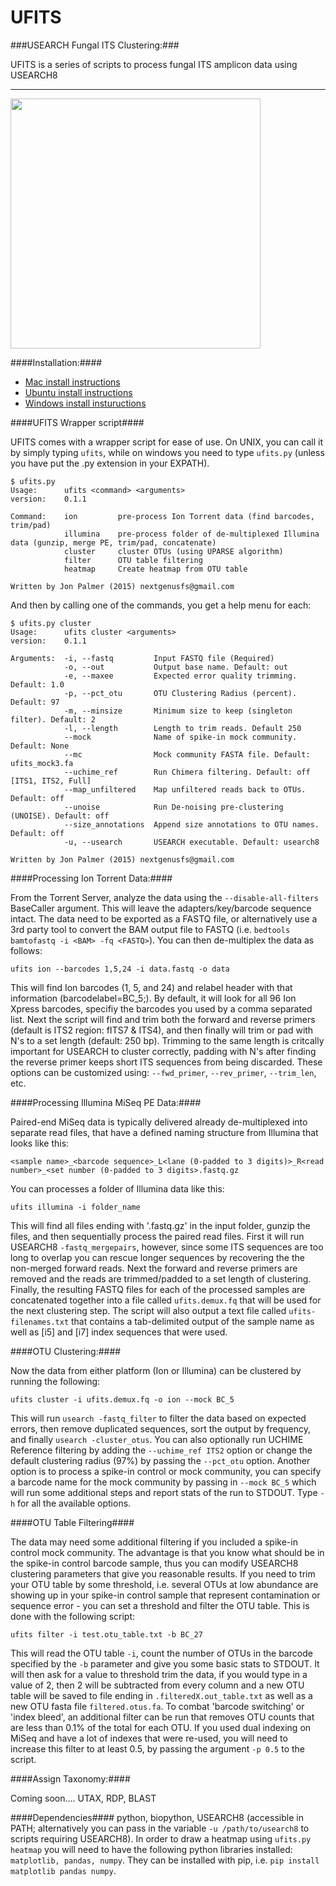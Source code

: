 # UFITS
###USEARCH Fungal ITS Clustering:###

UFITS is a series of scripts to process fungal ITS amplicon data using USEARCH8
___

<img src="https://github.com/nextgenusfs/ufits/blob/master/docs/ufits.png" width="400">


####Installation:####

* [Mac install instructions](docs/mac_install.md)
* [Ubuntu install instructions](docs/ubuntu_install.md)
* [Windows install instuructions](docs/windows_install.md)


####UFITS Wrapper script####

UFITS comes with a wrapper script for ease of use.  On UNIX, you can call it by simply typing `ufits`, while on windows you need to type `ufits.py` (unless you have put the .py extension in your EXPATH).

```
$ ufits.py
Usage:      ufits <command> <arguments>
version:    0.1.1
    
Command:    ion         pre-process Ion Torrent data (find barcodes, trim/pad)
            illumina    pre-process folder of de-multiplexed Illumina data (gunzip, merge PE, trim/pad, concatenate)
            cluster     cluster OTUs (using UPARSE algorithm)
            filter      OTU table filtering
            heatmap     Create heatmap from OTU table
            
Written by Jon Palmer (2015) nextgenusfs@gmail.com

```
And then by calling one of the commands, you get a help menu for each:

```
$ ufits.py cluster
Usage:      ufits cluster <arguments>
version:    0.1.1
    
Arguments:  -i, --fastq         Input FASTQ file (Required)
            -o, --out           Output base name. Default: out
            -e, --maxee         Expected error quality trimming. Default: 1.0
            -p, --pct_otu       OTU Clustering Radius (percent). Default: 97
            -m, --minsize       Minimum size to keep (singleton filter). Default: 2
            -l, --length        Length to trim reads. Default 250
            --mock              Name of spike-in mock community. Default: None
            --mc                Mock community FASTA file. Default: ufits_mock3.fa
            --uchime_ref        Run Chimera filtering. Default: off [ITS1, ITS2, Full]
            --map_unfiltered    Map unfiltered reads back to OTUs. Default: off
            --unoise            Run De-noising pre-clustering (UNOISE). Default: off
            --size_annotations  Append size annotations to OTU names. Default: off
            -u, --usearch       USEARCH executable. Default: usearch8
            
Written by Jon Palmer (2015) nextgenusfs@gmail.com

```

####Processing Ion Torrent Data:####

From the Torrent Server, analyze the data using the `--disable-all-filters` BaseCaller argument.  This will leave the adapters/key/barcode sequence intact.  The data need to be exported as a FASTQ file, or alternatively use a 3rd party tool to convert the BAM output file to FASTQ (i.e. `bedtools bamtofastq -i <BAM> -fq <FASTQ>`).  You can then de-multiplex the data as follows:

```
ufits ion --barcodes 1,5,24 -i data.fastq -o data
```

This will find Ion barcodes (1, 5, and 24) and relabel header with that information (barcodelabel=BC_5;). By default, it will look for all 96 Ion Xpress barcodes, specifiy the barcodes you used by a comma separated list. Next the script will find and trim both the forward and reverse primers (default is ITS2 region: fITS7 & ITS4), and then finally will trim or pad with N's to a set length (default: 250 bp).  Trimming to the same length is critcally important for USEARCH to cluster correctly, padding with N's after finding the reverse primer keeps short ITS sequences from being discarded.  These options can be customized using: `--fwd_primer`, `--rev_primer`, `--trim_len`, etc.

####Processing Illumina MiSeq PE Data:####

Paired-end MiSeq data is typically delivered already de-multiplexed into separate read files, that have a defined naming structure from Illumina that looks like this: 

```
<sample name>_<barcode sequence>_L<lane (0-padded to 3 digits)>_R<read number>_<set number (0-padded to 3 digits>.fastq.gz
```

You can processes a folder of Illumina data like this:

```
ufits illumina -i folder_name
```

This will find all files ending with '.fastq.gz' in the input folder, gunzip the files, and then sequentially process the paired read files.  First it will run USEARCH8 `-fastq_mergepairs`, however, since some ITS sequences are too long to overlap you can rescue longer sequences by recovering the the non-merged forward reads.  Next the forward and reverse primers are removed and the reads are trimmed/padded to a set length of clustering. Finally, the resulting FASTQ files for each of the processed samples are concatenated together into a file called `ufits.demux.fq` that will be used for the next clustering step.  The script will also output a text file called `ufits-filenames.txt` that contains a tab-delimited output of the sample name as well as [i5] and [i7] index sequences that were used.

####OTU Clustering:####

Now the data from either platform (Ion or Illumina) can be clustered by running the following:

```
ufits cluster -i ufits.demux.fq -o ion --mock BC_5
```

This will run `usearch -fastq_filter` to filter the data based on expected errors, then remove duplicated sequences, sort the output by frequency, and finally `usearch -cluster_otus`.  You can also optionally run UCHIME Reference filtering by adding the `--uchime_ref ITS2` option or change the default clustering radius (97%) by passing the `--pct_otu` option. Another option is to process a spike-in control or mock community, you can specify a barcode name for the mock community by passing in `--mock BC_5` which will run some additional steps and report stats of the run to STDOUT.  Type `-h` for all the available options.


####OTU Table Filtering####

The data may need some additional filtering if you included a spike-in control mock community.  The advantage is that you know what should be in the spike-in control barcode sample, thus you can modify USEARCH8 clustering parameters that give you reasonable results.  If you need to trim your OTU table by some threshold, i.e. several OTUs at low abundance are showing up in your spike-in control sample that represent contamination or sequence error - you can set a threshold and filter the OTU table. This is done with the following script:

```
ufits filter -i test.otu_table.txt -b BC_27
```

This  will read the OTU table `-i`, count the number of OTUs in the barcode specified by the `-b` parameter and give you some basic stats to STDOUT.  It will then ask for a value to threshold trim the data, if you would type in a value of 2, then 2 will be subtracted from every column and a new OTU table will be saved to file ending in `.filteredX.out_table.txt` as well as a new OTU fasta file `filtered.otus.fa`.  To combat 'barcode switching' or 'index bleed', an additional filter can be run that removes OTU counts that are less than 0.1% of the total for each OTU.  If you used dual indexing on MiSeq and have a lot of indexes that were re-used, you will need to increase this filter to at least 0.5, by passing the argument `-p 0.5` to the script.


####Assign Taxonomy:####

Coming soon....
UTAX, RDP, BLAST

####Dependencies####
python, biopython, USEARCH8 (accessible in PATH; alternatively you can pass in the variable `-u /path/to/usearch8` to scripts requiring USEARCH8).  In order to draw a heatmap using `ufits.py heatmap` you will need to have the following python libraries installed: `matplotlib, pandas, numpy`.  They can be installed with pip, i.e. `pip install matplotlib pandas numpy`.